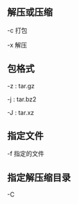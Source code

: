 ## 解压或压缩

-c 打包

-x 解压

## 包格式

-z : tar.gz

-j : tar.bz2

-J : tar.xz

## 指定文件

-f 指定的文件

## 指定解压缩目录

-C